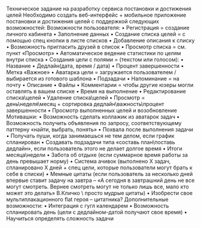Техническое задание на разработку сервиса постановки и достижения целей
Необходимо создать веб-интерфейс + мобильное приложение постановки и достижения целей с поддержкой следующих возможностей:
Возможности пользователя:
	•	Регистрация = создание личного кабинета
	•	Заполнение данных
	•	Создание списка целей = с помощью спец кнопки в листе списков
	•	Добавление описания к списку
	•	Возможность пригласить друзей в список
	•	Просмотр списка = см. пункт «Просмотр»
	•	Автоматическое ведение статистики по целям внутри списка
	•	Создания цели с полями = (текстом или голосом):
	•	Название
	•	Дедлайн(дата, время / дата)
	•	Процент завершенности
	•	Метка «Важное» 
	•	Аватарка цели = загружается пользователем / выбирается из готового шаблона 
	•	Подзадачи
	•	Напоминание = на почту
	•	Описание
	•	Файлы
	•	Комментарии = чтобы другие юзеры могли оставлять в вашем списке
	•	Время на выполнение
	•	Редактирование списка\целей
	•	Удаление списка\целей 
	•	Просмотр = день\неделя\месяц + сортировка дедлайн\важность\процент завершенности
	•	Просмотр выполненных целей и возобновление
Мотивашки: 
	•	Возможность сделать коллажик из аватарок задач
	•	Возможность получить объявления по запросу, соответствующему паттерну «найти, выбрать, понять»
	•	Похвала после выполнения задачи
	•	Получать пуши, когда занимаешься не тем делом, если график спланирован
	•	Создавать подзадачи типа «составь план\поставь дедлайн», если пользователь этого не делает долгое время
	•	Итоги месяца\недели
	•	Забота об отдыхе (если суммарное время работы за день превышает норму)
	•	Система ачивок (выполнено X задач, спланировано X дней + спец цели, которые пользователи могут брать к себе в списки)
	•	Мемные цитаты (если пользователь за несколько дней впервые ставит задачу на завтра – «А сегодня в завтрашний день не все могут смотреть. Вернее смотреть могут не только лишь все, мало кто может это делать» В.Кличко \ просто мудрые цитаты)
	•	Изобрести свое мультиплакационного flat героя – цитатника?
Дополнительные возможности:
	•	Интеграция с гугл календарем
	•	Возможность спланировать день (цели с дедлайном-датой получают свое время) 
	•	Научиться определять сложность задачи

